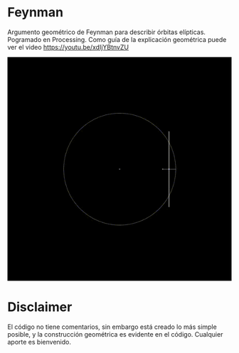 # Feynman
Argumento geométrico de Feynman para describir órbitas elípticas. Pogramado en Processing. Como guía de la explicación geométrica puede ver el video https://youtu.be/xdIjYBtnvZU

![Feynman Ellipse](https://github.com/tomasdecamino/Feynman/blob/master/feynman.gif)

# Disclaimer
El código no tiene comentarios, sin embargo está creado lo más simple posible, y la construcción geométrica es evidente en el código.  Cualquier aporte es bienvenido.

